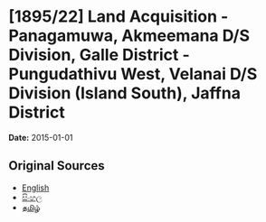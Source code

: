 # [1895/22] Land Acquisition - Panagamuwa,  Akmeemana D/S Division,  Galle District - Pungudathivu West, Velanai D/S Division (Island South), Jaffna District

**Date:** 2015-01-01

## Original Sources

- [English](https://documents.gov.lk/view/extra-gazettes/2015/1/1895-22_E.pdf)
- [සිංහල](https://documents.gov.lk/view/extra-gazettes/2015/1/1895-22_S.pdf)
- [தமிழ்](https://documents.gov.lk/view/extra-gazettes/2015/1/1895-22_T.pdf)

